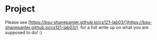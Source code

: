 # Project

Please see
[https://bsu-shanepanter.github.io/cs121-lab03/](https://bsu-shanepanter.github.io/cs121-lab03/). for a full write up on what you are supposed to do! :)
